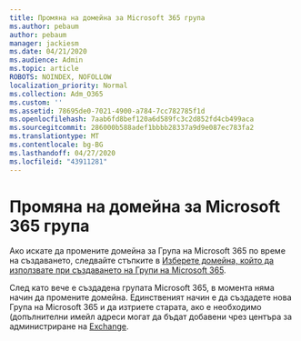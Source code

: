 ```yaml
---
title: Промяна на домейна за Microsoft 365 група
ms.author: pebaum
author: pebaum
manager: jackiesm
ms.date: 04/21/2020
ms.audience: Admin
ms.topic: article
ROBOTS: NOINDEX, NOFOLLOW
localization_priority: Normal
ms.collection: Adm_O365
ms.custom: ''
ms.assetid: 78695de0-7021-4900-a784-7cc782785f1d
ms.openlocfilehash: 7aab6fd8bef120a6d589fc3c2d852fd4cb499aca
ms.sourcegitcommit: 286000b588adef1bbbb28337a9d9e087ec783fa2
ms.translationtype: MT
ms.contentlocale: bg-BG
ms.lasthandoff: 04/27/2020
ms.locfileid: "43911281"
---
```

# <a name="change-the-domain-for-microsoft-365-group"></a>Промяна на домейна за Microsoft 365 група

Ако искате да промените домейна за Група на Microsoft 365 по време на създаването, следвайте стъпките в [Изберете домейна, който да използвате при създаването на Групи на Microsoft 365](https://docs.microsoft.com/office365/admin/create-groups/choose-domain-to-create-groups).

След като вече е създадена групата Microsoft 365, в момента няма начин да промените домейна. Единственият начин е да създадете нова Група на Microsoft 365 и да изтриете старата, ако е необходимо (допълнителни имейл адреси могат да бъдат добавени чрез центъра за администриране на [Exchange](https://outlook.office365.com/ecp).